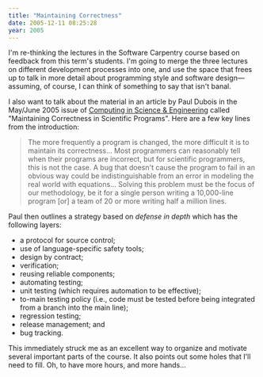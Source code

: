 ```yaml
---
title: "Maintaining Correctness"
date: 2005-12-11 08:25:28
year: 2005
---
```

I'm re-thinking the lectures in the Software Carpentry course based on feedback from this term's students.  I'm going to merge the three lectures on different development processes into one, and use the space that frees up to talk in more detail about programming style and software design—assuming, of course, I can think of something to say that isn't banal.

I also want to talk about the material in an article by Paul Dubois in the May/June 2005 issue of <a href="http://cise.aip.org/cise/">Computing in Science &amp; Engineering</a> called "Maintaining Correctness in Scientific Programs".  Here are a few key lines from the introduction:

<blockquote>The more frequently a program is changed, the more difficult it is to maintain its correctness... Most programmers can reasonably tell when their programs are incorrect, but for scientific programmers, this is not the case.  A bug that doesn't cause the program to fail in an obvious way could be indistinguishable from an error in modeling the real world with equations... Solving this problem must be the focus of our methodology, be it for a single person writing a 10,000-line program [or] a team of 20 or more writing half a million lines.</blockquote>

Paul then outlines a strategy based on <em>defense in depth</em> which has the following layers:

<ul>
  <li>a protocol for source control;</li>
  <li>use of language-specific safety tools;</li>
  <li>design by contract;</li>
  <li>verification;</li>
  <li>reusing reliable components;</li>
  <li>automating testing;</li>
  <li>unit testing (which requires automation to be effective);</li>
  <li>to-main testing policy (i.e., code must be tested before being integrated from a branch into the main line);</li>
  <li>regression testing;</li>
  <li>release management; and</li>
  <li>bug tracking.</li>
</ul>

This immediately struck me as an excellent way to organize and motivate several important parts of the course.  It also points out some holes that I'll need to fill.  Oh, to have more hours, and more hands...
